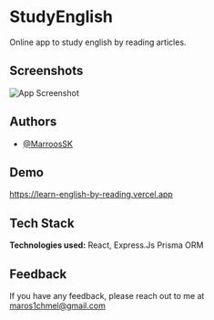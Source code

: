 # StudyEnglish

Online app to study english by reading articles.

## Screenshots

![App Screenshot](https://i.postimg.cc/L89nNy8f/study-eng.jpg)

## Authors

- [@MarroosSK](https://github.com/MarroosSK)

## Demo

https://learn-english-by-reading.vercel.app

## Tech Stack

**Technologies used:** React, Express.Js Prisma ORM

## Feedback

If you have any feedback, please reach out to me at maros1chmel@gmail.com
